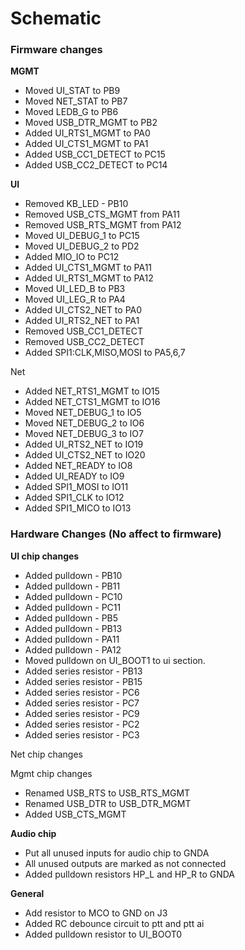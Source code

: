 
# Schematic

### Firmware changes
**MGMT**
- Moved UI_STAT to PB9
- Moved NET_STAT to PB7
- Moved LEDB_G to PB6
- Moved USB_DTR_MGMT to PB2
- Added UI_RTS1_MGMT to PA0
- Added UI_CTS1_MGMT to PA1
- Added USB_CC1_DETECT to PC15
- Added USB_CC2_DETECT to PC14

**UI**
- Removed KB_LED - PB10
- Removed USB_CTS_MGMT from PA11
- Removed USB_RTS_MGMT from PA12
- Moved UI_DEBUG_1 to PC15
- Moved UI_DEBUG_2 to PD2
- Added MIO_IO to PC12
- Added UI_CTS1_MGMT to PA11
- Added UI_RTS1_MGMT to PA12
- Moved UI_LED_B to PB3
- Moved UI_LEG_R to PA4
- Added UI_CTS2_NET to PA0
- Added UI_RTS2_NET to PA1
- Removed USB_CC1_DETECT
- Removed USB_CC2_DETECT
- Added SPI1:CLK,MISO,MOSI to PA5,6,7

Net
- Added NET_RTS1_MGMT to IO15
- Added NET_CTS1_MGMT to IO16
- Moved NET_DEBUG_1 to IO5
- Moved NET_DEBUG_2 to IO6
- Moved NET_DEBUG_3 to IO7
- Added UI_RTS2_NET to IO19
- Added UI_CTS2_NET to IO20
- Added NET_READY to IO8
- Added UI_READY to IO9
- Added SPI1_MOSI to IO11
- Added SPI1_CLK to IO12
- Added SPI1_MICO to IO13
### Hardware Changes (No affect to firmware)
**UI chip changes**
- Added pulldown - PB10
- Added pulldown - PB11
- Added pulldown - PC10
- Added pulldown - PC11
- Added pulldown - PB5
- Added pulldown - PB13
- Added pulldown - PA11
- Added pulldown - PA12
- Moved pulldown on UI_BOOT1 to ui section.
- Added series resistor - PB13
- Added series resistor - PB15
- Added series resistor - PC6
- Added series resistor - PC7
- Added series resistor - PC9
- Added series resistor - PC2
- Added series resistor - PC3


Net chip changes

Mgmt chip changes
- Renamed USB_RTS to USB_RTS_MGMT
- Renamed USB_DTR to USB_DTR_MGMT
- Added USB_CTS_MGMT

**Audio chip**
- Put all unused inputs for audio chip to GNDA
- All unused outputs are marked as not connected
- Added pulldown resistors HP_L and HP_R to GNDA

**General**
- Add resistor to MCO to GND on J3
- Added RC debounce circuit to ptt and ptt ai
- Added pulldown resistor to UI_BOOT0
